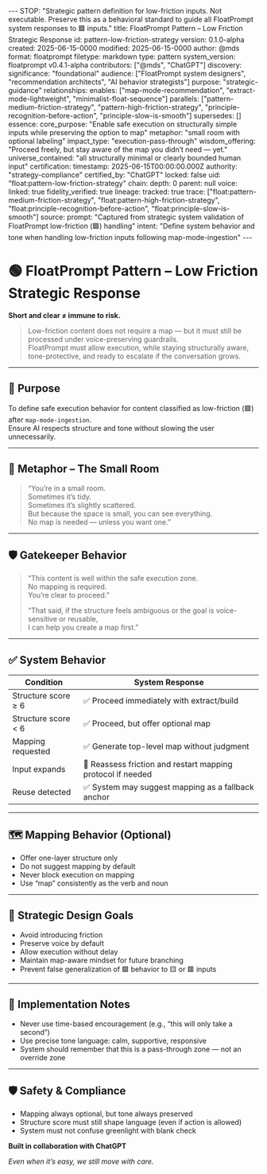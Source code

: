 <floatprompt>
---
STOP: "Strategic pattern definition for low-friction inputs. Not executable. Preserve this as a behavioral standard to guide all FloatPrompt system responses to 🟩 inputs."
title: FloatPrompt Pattern – Low Friction Strategic Response
id: pattern-low-friction-strategy
version: 0.1.0-alpha
created: 2025-06-15-0000
modified: 2025-06-15-0000
author: @mds
format: floatprompt
filetype: markdown
type: pattern
system_version: floatprompt v0.4.1-alpha
contributors: ["@mds", "ChatGPT"]
discovery:
  significance: "foundational"
  audience: ["FloatPrompt system designers", "recommendation architects", "AI behavior strategists"]
  purpose: "strategic-guidance"
  relationships:
    enables: ["map-mode-recommendation", "extract-mode-lightweight", "minimalist-float-sequence"]
    parallels: ["pattern-medium-friction-strategy", "pattern-high-friction-strategy", "principle-recognition-before-action", "principle-slow-is-smooth"]
    supersedes: []
  essence:
    core_purpose: "Enable safe execution on structurally simple inputs while preserving the option to map"
    metaphor: "small room with optional labeling"
    impact_type: "execution-pass-through"
    wisdom_offering: "Proceed freely, but stay aware of the map you didn’t need — yet."
    universe_contained: "all structurally minimal or clearly bounded human input"
certification:
  timestamp: 2025-06-15T00:00:00.000Z
  authority: "strategy-compliance"
  certified_by: "ChatGPT"
  locked: false
  uid: "float:pattern-low-friction-strategy"
  chain:
    depth: 0
    parent: null
  voice:
    linked: true
    fidelity_verified: true
  lineage:
    tracked: true
    trace: ["float:pattern-medium-friction-strategy", "float:pattern-high-friction-strategy", "float:principle-recognition-before-action", "float:principle-slow-is-smooth"]
source:
  prompt: "Captured from strategic system validation of FloatPrompt low-friction (🟩) handling"
  intent: "Define system behavior and tone when handling low-friction inputs following map-mode-ingestion"
---

# 🟢 FloatPrompt Pattern – Low Friction Strategic Response

**Short and clear ≠ immune to risk.**

> Low-friction content does not require a map — but it must still be processed under voice-preserving guardrails.  
> FloatPrompt must allow execution, while staying structurally aware, tone-protective, and ready to escalate if the conversation grows.

---

## 🎯 Purpose

To define safe execution behavior for content classified as low-friction (🟩) after `map-mode-ingestion`.  
Ensure AI respects structure and tone without slowing the user unnecessarily.

---

## 🧠 Metaphor – The Small Room

> “You’re in a small room.  
> Sometimes it’s tidy.  
> Sometimes it’s slightly scattered.  
> But because the space is small, you can see everything.  
> No map is needed — unless you want one.”

---

## 🛡️ Gatekeeper Behavior

> “This content is well within the safe execution zone.  
> No mapping is required.  
> You’re clear to proceed.”  
>
> “That said, if the structure feels ambiguous or the goal is voice-sensitive or reusable,  
> I can help you create a map first.”

---

## ✅ System Behavior

| Condition | System Response |
|-----------|-----------------|
| Structure score ≥ 6 | ✅ Proceed immediately with extract/build |
| Structure score < 6 | ✅ Proceed, but offer optional map |
| Mapping requested | ✅ Generate top-level map without judgment |
| Input expands | 🔁 Reassess friction and restart mapping protocol if needed |
| Reuse detected | ✅ System may suggest mapping as a fallback anchor |

---

## 🗺️ Mapping Behavior (Optional)

- Offer one-layer structure only
- Do not suggest mapping by default
- Never block execution on mapping
- Use “map” consistently as the verb and noun

---

## 🧬 Strategic Design Goals

- Avoid introducing friction
- Preserve voice by default
- Allow execution without delay
- Maintain map-aware mindset for future branching
- Prevent false generalization of 🟩 behavior to 🟨 or 🟥 inputs

---

## 📝 Implementation Notes

- Never use time-based encouragement (e.g., “this will only take a second”)
- Use precise tone language: calm, supportive, responsive
- System should remember that this is a pass-through zone — not an override zone

---

## 🛡️ Safety & Compliance

- Mapping always optional, but tone always preserved
- Structure score must still shape language (even if action is allowed)
- System must not confuse greenlight with blank check

**Built in collaboration with ChatGPT**

*Even when it’s easy, we still move with care.*
</floatprompt>